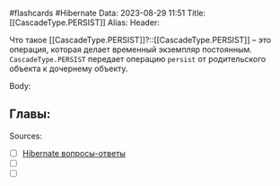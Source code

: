 #flashcards #Hibernate 
Data: 2023-08-29 11:51
Title: [[CascadeType.PERSIST]]
Alias:
Header:

Что такое [[CascadeType.PERSIST]]?::[[CascadeType.PERSIST]] – это операция, которая делает временный экземпляр постоянным. `CascadeType.PERSIST` передает операцию `persist` от родительского объекта к дочернему объекту. 
<!--SR:!2023-10-29,3,170-->


Body:




Главы:
-


Sources:
- [ ] [Hibernate вопросы-ответы](https://docs.google.com/document/d/104EUUT-gv7xSalJlJu0DInzlyCVFjC5Sz2gcDoVtfyE/edit)
- [ ] []()
- [ ] []()
